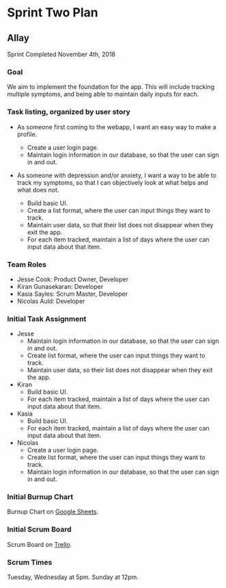 # Sprint Two Plan
## Allay
Sprint Completed November 4th, 2018

### Goal
We aim to implement the foundation for the app. This will include tracking multiple symptoms, and being able to maintain daily inputs for each.

### Task listing, organized by user story
* As someone first coming to the webapp, I want an easy way to make a profile.
  * Create a user login page.
  * Maintain login information in our database, so that the user can sign in and out.

* As someone with depression and/or anxiety, I want a way to be able to track my symptoms, so that I can objectively look at what helps and what does not.
  * Build basic UI.
  * Create a list format, where the user can input things they want to track.
  * Maintain user data, so that their list does not disappear when they exit the app.
  * For each item tracked, maintain a list of days where the user can input data about that item.

### Team Roles
* Jesse Cook: Product Owner, Developer
* Kiran Gunasekaran: Developer
* Kasia Sayles: Scrum Master, Developer
* Nicolas Auld: Developer

### Initial Task Assignment
* Jesse
  * Maintain login information in our database, so that the user can sign in and out.
  * Create list format, where the user can input things they want to track.
  * Maintain user data, so their list does not disappear when they exit the app.
* Kiran
  * Build basic UI.
  * For each item tracked, maintain a list of days where the user can input data about that item.
* Kasia
  * Build basic UI.
  * For each item tracked, maintain a list of days where the user can input data about that item.
* Nicolas
   * Create a user login page.
   * Create list format, where the user can input things they want to track.
   * Maintain login information in our database, so that the user can sign in and out.
   
### Initial Burnup Chart
Burnup Chart on [Google Sheets](https://docs.google.com/spreadsheets/d/e/2PACX-1vR8-QUM_GDlUPA1YwED-EEi2Awc-AJesO_qJ4wmaz5T7CCiS1Znq5zLkbOz1YOnkLc2uVqmg-KcJeMZ/pubchart?oid=81807857&format=image).
 
### Initial Scrum Board
Scrum Board on [Trello](https://trello.com/b/crfkWG7b).
 
### Scrum Times
Tuesday, Wednesday at 5pm. Sunday at 12pm.
